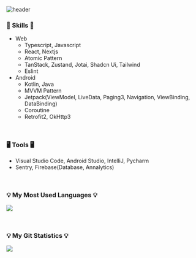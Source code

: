 ![header](https://capsule-render.vercel.app/api?type=waving&color=auto&height=200&section=header&text=YeeunLee's%20Self-introduction!&fontSize=50&animation=twinkling)

### 🍳 Skills 🍳

- Web
	- Typescript, Javascript
   	- React, Nextjs
	- Atomic Pattern
	- TanStack, Zustand, Jotai, Shadcn Ui, Tailwind
	- Eslint
- Android
	- Kotlin, Java
	-  MVVM Pattern
	- Jetpack(ViewModel, LiveData, Paging3, Navigation, ViewBinding, DataBinding)
	- Coroutine
	- Retrofit2, OkHttp3
<br/>

### 🖥 Tools 🖥

-  Visual Studio Code, Android Studio, IntelliJ, Pycharm
-  Sentry, Firebase(Database, Annalytics)
<br/>

<h3 align="left">💡 My Most Used Languages 💡</h3>
<p align="left">
  <a href="https://github.com/YeeunLee8245">
    <img align="center" src="https://github-readme-stats.vercel.app/api/top-langs/?username=YeeunLee8245&layout=compact&show_icons=true&show_owner=true&hide_title=true&theme=nord&hide=scss,html" />
  </a>
</p>
<br/>

<h3 align="left">💡 My Git Statistics 💡</h3>
<p align="left">
  <a href="https://github.com/YeeunLee8245">
    <img align="center" src="https://github-readme-stats.vercel.app/api?username=YeeunLee8245&hide_title=true&show_icons=true&include_all_commits=true&theme=nord" />
  </a>
</p>

